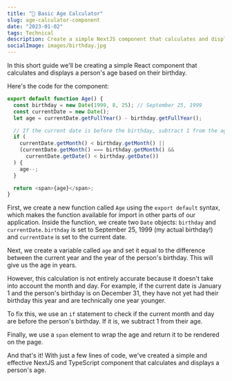 ```yaml
---
title: "🎂 Basic Age Calculator"
slug: age-calculator-component
date: "2023-01-02"
tags: Technical
description: Create a simple NextJS component that calculates and displays a person's age based on their birthday.
socialImage: images/birthday.jpg
---
```


In this short guide we'll be creating a simple React component that calculates and displays a person's age based on their birthday.

Here's the code for the component:

```js
export default function Age() {
  const birthday = new Date(1999, 8, 25); // September 25, 1999
  const currentDate = new Date();
  let age = currentDate.getFullYear() - birthday.getFullYear();

  // If the current date is before the birthday, subtract 1 from the age
  if (
    currentDate.getMonth() < birthday.getMonth() ||
    (currentDate.getMonth() === birthday.getMonth() &&
      currentDate.getDate() < birthday.getDate())
  ) {
    age--;
  }

  return <span>{age}</span>;
}
```

First, we create a new function called `Age` using the `export default` syntax, which makes the function available for import in other parts of our application. Inside the function, we create two `Date` objects: `birthday` and `currentDate`. `birthday` is set to September 25, 1999 (my actual birthday!) and `currentDate` is set to the current date.

Next, we create a variable called `age` and set it equal to the difference between the current year and the year of the person's birthday. This will give us the age in years.

However, this calculation is not entirely accurate because it doesn't take into account the month and day. For example, if the current date is January 1 and the person's birthday is on December 31, they have not yet had their birthday this year and are technically one year younger.

To fix this, we use an `if` statement to check if the current month and day are before the person's birthday. If it is, we subtract 1 from their age.

Finally, we use a `span` element to wrap the age and return it to be rendered on the page.

And that's it! With just a few lines of code, we've created a simple and effective NextJS and TypeScript component that calculates and displays a person's age.
